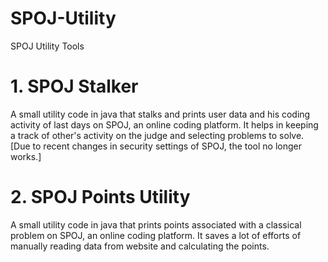 # SPOJ-Utility
SPOJ Utility Tools

# 1. SPOJ Stalker
A small utility code in java that stalks and prints user data and his coding activity of last <n> days on SPOJ, an online coding platform. It helps in keeping a track of other's activity on the judge and  selecting problems to solve. 
[Due to recent changes in security settings of SPOJ, the tool no longer works.]

# 2. SPOJ Points Utility
A small utility code in java that prints points associated with a classical problem on SPOJ, an online coding platform. It saves a lot of efforts of manually reading data from website and calculating the points.
